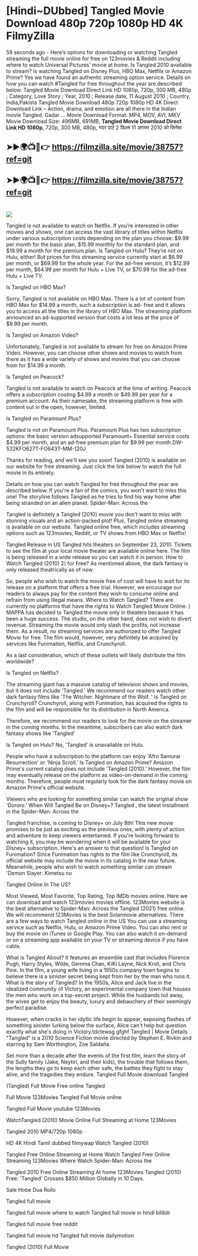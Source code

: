 # [Hindi~DUbbed] Tangled Movie Download 480p 720p 1080p HD 4K FilmyZilla


59 seconds ago - Here’s options for downloading or watching Tangled streaming the full movie online for free on 123movies & Reddit including where to watch Universal Pictures’ movie at home. Is Tangled 2010 available to stream? Is watching Tangled on Disney Plus, HBO Max, Netflix or Amazon Prime? Yes we have found an authentic streaming option service. Details on how you can watch #Tangled for free throughout the year are described below. Tangled Movie Download Direct Link HD 1080p, 720p, 300 MB, 480p ; Category, Love Story ; Year, 2010 ; Release date, 11 August 2010 ; Country, India,Pakista Tangled Movie Download 480p 720p 1080p HD 4K Direct Download Link – Action, drama, and emotion are all there in the Indian movie Tangled. Gadar ...
Movie Download Format: MP4, MOV, AVI, MKV
Movie Download Size: 496MB, 691MB, **Tangled Movie Download Direct Link HD 1080p**, 720p, 300 MB, 480p, गदर पार्ट 2 फिल्म 11 अगस्त 2010 को सिनेमा

## ➤►🌍📺📱👉   https://filmzilla.site/movie/38757?ref=git

## ➤►🌍📺📱👉   https://filmzilla.site/movie/38757?ref=git

#

<img src="https://image.tmdb.org/t/p/w780//cWczNud8Y8i8ab0Z4bxos4myWYO.jpg" />

Tangled is not available to watch on Netflix. If you’re interested in other movies and shows, one can access the vast library of titles within Netflix under various subscription costs depending on the plan you choose: $9.99 per month for the basic plan, $15.99 monthly for the standard plan, and $19.99 a month for the premium plan. Is Tangled on Hulu? They’re not on Hulu, either! But prices for this streaming service currently start at $6.99 per month, or $69.99 for the whole year. For the ad-free version, it’s $12.99 per month, $64.99 per month for Hulu + Live TV, or $70.99 for the ad-free Hulu + Live TV.

Is Tangled on HBO Max?

Sorry, Tangled is not available on HBO Max. There is a lot of content from HBO Max for $14.99 a month, such a subscription is ad- free and it allows you to access all the titles in the library of HBO Max. The streaming platform announced an ad-supported version that costs a lot less at the price of $9.99 per month.

Is Tangled on Amazon Video?

Unfortunately, Tangled is not available to stream for free on Amazon Prime Video. However, you can choose other shows and movies to watch from there as it has a wide variety of shows and movies that you can choose from for $14.99 a month.

Is Tangled on Peacock?

Tangled is not available to watch on Peacock at the time of writing. Peacock offers a subscription costing $4.99 a month or $49.99 per year for a premium account. As their namesake, the streaming platform is free with content out in the open, however, limited.

Is Tangled on Paramount Plus?

Tangled is not on Paramount Plus. Paramount Plus has two subscription options: the basic version adsupported Paramount+ Essential service costs $4.99 per month, and an ad-free premium plan for $9.99 per month.DW-532KFO627T-FO643T-MM-120J

Thanks for reading, and we'll see you soon! Tangled (2010) is available on our website for free streaming. Just click the link below to watch the full movie in its entirety.

Details on how you can watch Tangled for free throughout the year are described below. If you're a fan of the comics, you won't want to miss this one! The storyline follows Tangled as he tries to find his way home after being stranded on an alien planet. Spider-Man: Across the

Tangled is definitely a Tangled (2010) movie you don't want to miss with stunning visuals and an action-packed plot! Plus, Tangled online streaming is available on our website. Tangled online free, which includes streaming options such as 123movies, Reddit, or TV shows from HBO Max or Netflix!

Tangled Release in US Tangled hits theaters on September 23, 2010. Tickets to see the film at your local movie theater are available online here. The film is being released in a wide release so you can watch it in person. How to Watch Tangled (2010) 2) for Free? As mentioned above, the dark fantasy is only released theatrically as of now.

So, people who wish to watch the movie free of cost will have to wait for its release on a platform that offers a free trial. However, we encourage our readers to always pay for the content they wish to consume online and refrain from using illegal means. Where to Watch Tangled? There are currently no platforms that have the rights to Watch Tangled Movie Online. ) MAPPA has decided to Tangled the movie only in theaters because it has been a huge success. The studio, on the other hand, does not wish to divert revenue. Streaming the movie would only slash the profits, not increase them. As a result, no streaming services are authorized to offer Tangled Movie for free. The film would, however, very definitely be acquired by services like Funimation, Netflix, and Crunchyroll.

As a last consideration, which of these outlets will likely distribute the film worldwide?

Is Tangled on Netflix?

The streaming giant has a massive catalog of television shows and movies, but it does not include 'Tangled.' We recommend our readers watch other dark fantasy films like 'The Witcher: Nightmare of the Wolf. ' Is Tangled on Crunchyroll? Crunchyroll, along with Funimation, has acquired the rights to the film and will be responsible for its distribution in North America.

Therefore, we recommend our readers to look for the movie on the streamer in the coming months. In the meantime, subscribers can also watch dark fantasy shows like 'Tangled'

Is Tangled on Hulu? No, 'Tangled' is unavailable on Hulu.

People who have a subscription to the platform can enjoy 'Afro Samurai Resurrection' or 'Ninja Scroll.' Is Tangled on Amazon Prime? Amazon Prime's current catalog does not include 'Tangled (2010).' However, the film may eventually release on the platform as video-on-demand in the coming months. Therefore, people must regularly look for the dark fantasy movie on Amazon Prime's official website.

Viewers who are looking for something similar can watch the original show 'Dororo.' When Will Tangled Be on Disney+? Tangled , the latest installment in the Spider-Man: Across the

Tangled franchise, is coming to Disney+ on July 8th! This new movie promises to be just as exciting as the previous ones, with plenty of action and adventure to keep viewers entertained. If you're looking forward to watching it, you may be wondering when it will be available for your Disney+ subscription. Here's an answer to that question! Is Tangled on Funimation? Since Funimation has rights to the film like Crunchyroll, its official website may include the movie in its catalog in the near future. Meanwhile, people who wish to watch something similar can stream 'Demon Slayer: Kimetsu no

Tangled Online In The US?

Most Viewed, Most Favorite, Top Rating, Top IMDb movies online. Here we can download and watch 123movies movies offline. 123Movies website is the best alternative to Spider-Man: Across the Tangled (2021) free online. We will recommend 123Movies is the best Solarmovie alternatives. There are a few ways to watch Tangled online in the US You can use a streaming service such as Netflix, Hulu, or Amazon Prime Video. You can also rent or buy the movie on iTunes or Google Play. You can also watch it on-demand or on a streaming app available on your TV or streaming device if you have cable.

What is Tangled About? It features an ensemble cast that includes Florence Pugh, Harry Styles, Wilde, Gemma Chan, KiKi Layne, Nick Kroll, and Chris Pine. In the film, a young wife living in a 1950s company town begins to believe there is a sinister secret being kept from her by the man who runs it. What is the story of Tangled? In the 1950s, Alice and Jack live in the idealized community of Victory, an experimental company town that houses the men who work on a top-secret project. While the husbands toil away, the wives get to enjoy the beauty, luxury and debauchery of their seemingly perfect paradise.

However, when cracks in her idyllic life begin to appear, exposing flashes of something sinister lurking below the surface, Alice can't help but question exactly what she's doing in Victory.tdctewsg gfghf Tangled | Movie Details "Tangled" is a 2010 Science Fiction movie directed by Stephen E. Rivkin and starring by Sam Worthington, Zoe Saldaña.

Set more than a decade after the events of the first film, learn the story of the Sully family (Jake, Neytiri, and their kids), the trouble that follows them, the lengths they go to keep each other safe, the battles they fight to stay alive, and the tragedies they endure. Tangled Full Movie download Tangled

(Tangled) Full Movie Free online Tangled

Full Movie 123Movies Tangled Full Movie online

Tangled Full Movie youtube 123Movies

WatchTangled (2010) Movie Online Full Streaming at Home 123Movies

Tangled 2010 MP4/720p 1080p

HD 4K Hindi Tamil dubbed filmywap Watch Tangled (2010)

Tangled Free Online Streaming at Home Watch Tangled Free Online Streaming 123Movies Where Watch Spider-Man: Across the

Tangled 2010 Free Online Streaming At home 123Movies Tangled (2010) Free: 'Tangled' Crosses $850 Million Globally in 10 Days.

Sale Hobe Dua Roilo

Tangled full movie

Tangled full movie where to watch Tangled full movie in hindi bilibili

Tangled full movie free reddit

Tangled full movie hd Tangled full movie dailymotion

Tangled (2010) Full Movie